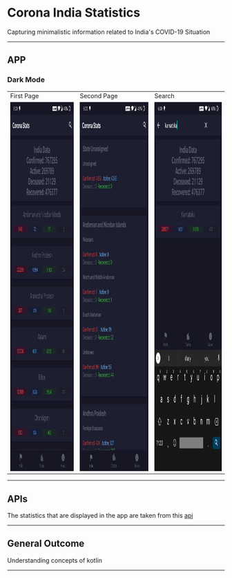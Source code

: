 # Corona India Statistics
Capturing minimalistic information related to India's COVID-19 Situation 

---

## APP
### Dark Mode
<table>
  <tr>
    <td>First Page</td>
    <td>Second Page</td>
    <td>Search</td>
  </tr>
  <tr>
    <td><img src="Images/1.jpg" width=394 height=854></td>
    <td><img src="Images/2.jpg" width=394 height=854></td>
    <td><img src="Images/3.jpg" width=394 height=854></td>
  </tr>
</table>

---

## APIs  
The statistics that are displayed in the app are taken from this [api](https://api.covid19india.org/data.json)  

---

## General Outcome  
Understanding concepts of kotlin

---